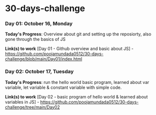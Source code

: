 # 30-days-challenge

### Day 01: October 16, Monday

**Today's Progress**: Overview about git and setting up the reposiorty, also gone through the basics of JS 

**Link(s) to work**
[Day 01 - Github overview and basic about JS] - https://github.com/poojamundada0512/30-days-challenge/blob/main/Day01/index.html



### Day 02: October 17, Tuesday

**Today's Progress**: run the hello world basic program, learned about var variable, let variable & constant variable with simple code.

**Link(s) to work**
[Day 02 - basic program of hello world & learned about variables in JS] - https://github.com/poojamundada0512/30-days-challenge/tree/main/Day02
